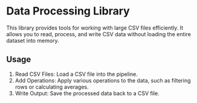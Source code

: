 # Data Processing Library

This library provides tools for working with large CSV files efficiently. It allows you to read, process, and write CSV data without loading the entire dataset into memory.

## Usage

1. Read CSV Files: Load a CSV file into the pipeline.
2. Add Operations: Apply various operations to the data, such as filtering rows or calculating averages.
3. Write Output: Save the processed data back to a CSV file.
